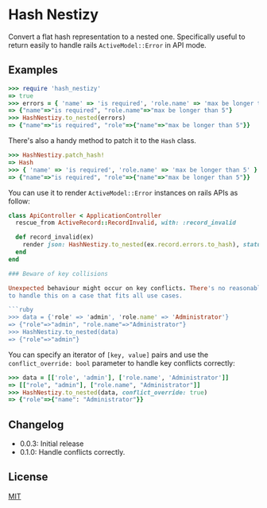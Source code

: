 Hash Nestizy
============

Convert a flat hash representation to a nested one. Specifically useful to return easily to handle rails `ActiveModel::Error` in API mode.

## Examples

```ruby
>>> require 'hash_nestizy'
=> true
>>> errors = { 'name' => 'is required', 'role.name' => 'max be longer than 5' }
=> {"name"=>"is required", "role.name"=>"max be longer than 5"}
>>> HashNestizy.to_nested(errors)
=> {"name"=>"is required", "role"=>{"name"=>"max be longer than 5"}}
```

There's also a handy method to patch it to the `Hash` class.

```ruby
>>> HashNestizy.patch_hash!
=> Hash
>>> { 'name' => 'is required', 'role.name' => 'max be longer than 5' }.nestizy
=> {"name"=>"is required", "role"=>{"name"=>"max be longer than 5"}}
```

You can use it to render `ActiveModel::Error` instances on rails APIs as follow:

```ruby
class ApiController < ApplicationController
  rescue_from ActiveRecord::RecordInvalid, with: :record_invalid

  def record_invalid(ex)
    render json: HashNestizy.to_nested(ex.record.errors.to_hash), status: :bad_request
  end
end

### Beware of key collisions

Unexpected behaviour might occur on key conflicts. There's no reasonable way
to handle this on a case that fits all use cases.

```ruby
>>> data = {'role' => 'admin', 'role.name' => 'Administrator'}
=> {"role"=>"admin", "role.name"=>"Administrator"}
>>> HashNestizy.to_nested(data)
=> {"role"=>"admin"}
```

You can specify an iterator of `[key, value]` pairs and use the `conflict_override: bool` parameter
to handle key conflicts correctly:

```ruby
>>> data = [['role', 'admin'], ['role.name', 'Administrator']]
=> [["role", "admin"], ["role.name", "Administrator"]]
>>> HashNestizy.to_nested(data, conflict_override: true)
=> {"role"=>{"name": "Administrator"}}

```

## Changelog

- 0.0.3: Initial release
- 0.1.0: Handle conflicts correctly.

## License

[MIT](./LICENSE)
